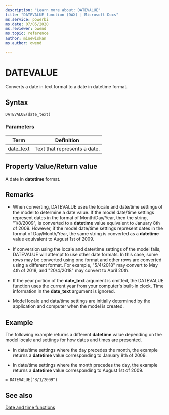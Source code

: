 ```yaml
---
description: "Learn more about: DATEVALUE"
title: "DATEVALUE function (DAX) | Microsoft Docs"
ms.service: powerbi 
ms.date: 07/05/2020
ms.reviewer: owend
ms.topic: reference
author: minewiskan
ms.author: owend

---
```

# DATEVALUE

Converts a date in text format to a date in datetime format.  
  
## Syntax  
  
```dax
DATEVALUE(date_text)  
```
  
### Parameters  
  
|Term|Definition|  
|--------|--------------|  
|date_text|Text that represents a date.|  
  
## Property Value/Return value  

A date in **datetime** format.  
  
## Remarks

- When converting, DATEVALUE uses the locale and date/time settings of the model to determine a date value. If the model date/time settings represent dates in the format of Month/Day/Year, then the string, "1/8/2009", is converted to a **datetime** value equivalent to January 8th of 2009. However, if the model date/time settings represent dates in the format of Day/Month/Year, the same string is converted as a **datetime** value equivalent to August 1st of 2009.  

- If conversion using the locale and date/time settings of the model fails, DATEVALUE will attempt to use other date formats. In this case, some rows may be converted using one format and other rows are converted using a different format. For example, "5/4/2018" may convert to May 4th of 2018, and "20/4/2018" may convert to April 20th. 
  
- If the year portion of the **date_text** argument is omitted, the DATEVALUE function uses the current year from your computer's built-in clock. Time information in the **date_text** argument is ignored.  

- Model locale and data/time settings are initially determined by the application and computer when the model is created.
  
## Example  

The following example returns a different **datetime** value depending on the model locale and settings for how dates and times are presented.  
  
- In date/time settings where the day precedes the month, the example returns a **datetime** value corresponding to January 8th of 2009.  
  
- In date/time settings where the month precedes the day, the example returns a **datetime** value corresponding to August 1st of 2009.  
  
```dax
= DATEVALUE("8/1/2009")  
```
  
## See also

[Date and time functions](date-and-time-functions-dax.md)  
